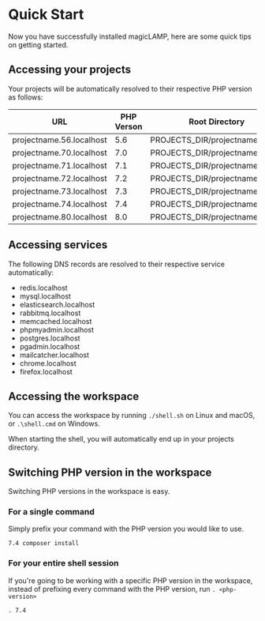 # Quick Start

Now you have successfully installed magicLAMP, here are some quick tips on getting started.

## Accessing your projects

Your projects will be automatically resolved to their respective PHP version as follows:

| URL                      | PHP Verson | Root Directory                  |
| ------------------------ | ---------- | ------------------------------- |
| projectname.56.localhost | 5.6        | PROJECTS_DIR/projectname/public |
| projectname.70.localhost | 7.0        | PROJECTS_DIR/projectname/public |
| projectname.71.localhost | 7.1        | PROJECTS_DIR/projectname/public |
| projectname.72.localhost | 7.2        | PROJECTS_DIR/projectname/public |
| projectname.73.localhost | 7.3        | PROJECTS_DIR/projectname/public |
| projectname.74.localhost | 7.4        | PROJECTS_DIR/projectname/public |
| projectname.80.localhost | 8.0        | PROJECTS_DIR/projectname/public |

## Accessing services

The following DNS records are resolved to their respective service automatically:

- redis.localhost
- mysql.localhost
- elasticsearch.localhost
- rabbitmq.localhost
- memcached.localhost
- phpmyadmin.localhost
- postgres.localhost
- pgadmin.localhost
- mailcatcher.localhost
- chrome.localhost
- firefox.localhost

## Accessing the workspace

You can access the workspace by running `./shell.sh` on Linux and macOS, or `.\shell.cmd` on Windows.

When starting the shell, you will automatically end up in your projects directory.

## Switching PHP version in the workspace

Switching PHP versions in the workspace is easy.

### For a single command

Simply prefix your command with the PHP version you would like to use.

```
7.4 composer install
```

### For your entire shell session

If you're going to be working with a specific PHP version in the workspace, instead of
prefixing every command with the PHP version, run `. <php-version>`

```
. 7.4
```
